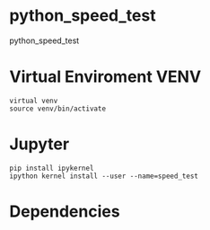 # python_speed_test
python_speed_test


# Virtual Enviroment VENV
    virtual venv
    source venv/bin/activate


# Jupyter
    pip install ipykernel
    ipython kernel install --user --name=speed_test

# Dependencies